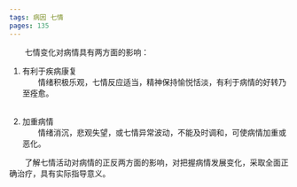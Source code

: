 ```yaml
---
tags: 病因 七情
pages: 135
---
```

&emsp;&emsp;七情变化对病情具有两方面的影响：

1. 有利于疾病康复<br>
	&emsp;&emsp;情绪积极乐观，七情反应适当，精神保持愉悦恬淡，有利于病情的好转乃至痊愈。<br></br>
	
2. 加重病情<br>
	&emsp;&emsp;情绪消沉，悲观失望，或七情异常波动，不能及时调和，可使病情加重或恶化。

&emsp;&emsp;了解七情活动对病情的正反两方面的影响，对把握病情发展变化，采取全面正确治疗，具有实际指导意义。